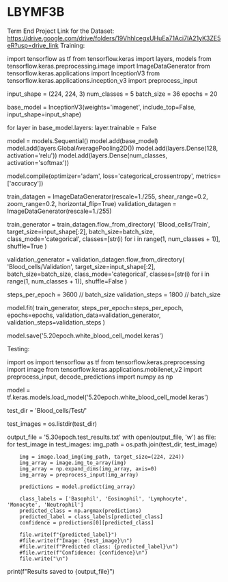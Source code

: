 # LBYMF3B
Term End Project 
Link for the Dataset: https://drive.google.com/drive/folders/19VhhIcegxUHuEa71Aci7lA21yK3ZE5eR?usp=drive_link
Training: 

import tensorflow as tf
from tensorflow.keras import layers, models
from tensorflow.keras.preprocessing.image import ImageDataGenerator
from tensorflow.keras.applications import InceptionV3
from tensorflow.keras.applications.inception_v3 import preprocess_input

input_shape = (224, 224, 3)
num_classes = 5
batch_size = 36
epochs = 20

base_model = InceptionV3(weights='imagenet', include_top=False, input_shape=input_shape)

for layer in base_model.layers:
    layer.trainable = False

model = models.Sequential()
model.add(base_model)
model.add(layers.GlobalAveragePooling2D())
model.add(layers.Dense(128, activation='relu'))
model.add(layers.Dense(num_classes, activation='softmax'))

model.compile(optimizer='adam', loss='categorical_crossentropy', metrics=['accuracy'])

train_datagen = ImageDataGenerator(rescale=1./255, shear_range=0.2, zoom_range=0.2, horizontal_flip=True)
validation_datagen = ImageDataGenerator(rescale=1./255)

train_generator = train_datagen.flow_from_directory(
    'Blood_cells/Train',
    target_size=input_shape[:2],
    batch_size=batch_size,
    class_mode='categorical',
    classes=[str(i) for i in range(1, num_classes + 1)],
    shuffle=True
)

validation_generator = validation_datagen.flow_from_directory(
    'Blood_cells/Validation',
    target_size=input_shape[:2],
    batch_size=batch_size,
    class_mode='categorical',
    classes=[str(i) for i in range(1, num_classes + 1)],
    shuffle=False
)

steps_per_epoch = 3600 // batch_size
validation_steps = 1800 // batch_size

model.fit(
    train_generator,
    steps_per_epoch=steps_per_epoch,
    epochs=epochs,
    validation_data=validation_generator,
    validation_steps=validation_steps
)

model.save('5.20epoch.white_blood_cell_model.keras')


Testing: 

import os
import tensorflow as tf
from tensorflow.keras.preprocessing import image
from tensorflow.keras.applications.mobilenet_v2 import preprocess_input, decode_predictions
import numpy as np

model = tf.keras.models.load_model('5.20epoch.white_blood_cell_model.keras')

test_dir = 'Blood_cells/Test/'

test_images = os.listdir(test_dir)

output_file = '5.30epoch.test_results.txt'
with open(output_file, 'w') as file:
    for test_image in test_images:
        img_path = os.path.join(test_dir, test_image)

        img = image.load_img(img_path, target_size=(224, 224))
        img_array = image.img_to_array(img)
        img_array = np.expand_dims(img_array, axis=0)
        img_array = preprocess_input(img_array)

        predictions = model.predict(img_array)

        class_labels = ['Basophil', 'Eosinophil', 'Lymphocyte', 'Monocyte', 'Neutrophil']
        predicted_class = np.argmax(predictions)
        predicted_label = class_labels[predicted_class]
        confidence = predictions[0][predicted_class]

        file.write(f"{predicted_label}")
        #file.write(f"Image: {test_image}\n")
        #file.write(f"Predicted class: {predicted_label}\n")
        #file.write(f"Confidence: {confidence}\n")
        file.write("\n")

print(f"Results saved to {output_file}")
